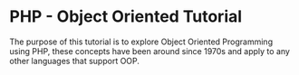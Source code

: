 # PHP - Object Oriented Tutorial

The purpose of this tutorial is to explore Object Oriented Programming using PHP, these concepts have been around since 1970s and apply to any other languages that support OOP.

